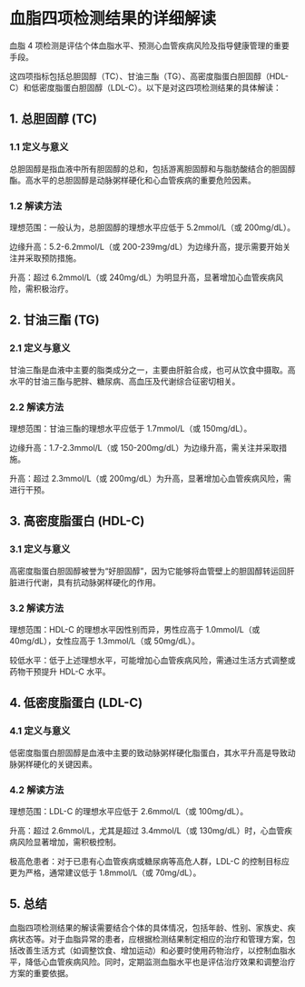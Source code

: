 # 血脂四项检测结果的详细解读

血脂 4 项检测是评估个体血脂水平、预测心血管疾病风险及指导健康管理的重要手段。

这四项指标包括总胆固醇（TC）、甘油三酯（TG）、高密度脂蛋白胆固醇（HDL-C）和低密度脂蛋白胆固醇（LDL-C）。以下是对这四项检测结果的具体解读：

## 1. 总胆固醇 (TC)

### 1.1 定义与意义

总胆固醇是指血液中所有胆固醇的总和，包括游离胆固醇和与脂肪酸结合的胆固醇酯。高水平的总胆固醇是动脉粥样硬化和心血管疾病的重要危险因素。

### 1.2 解读方法

理想范围：一般认为，总胆固醇的理想水平应低于 5.2mmol/L（或 200mg/dL）。

边缘升高：5.2-6.2mmol/L（或 200-239mg/dL）为边缘升高，提示需要开始关注并采取预防措施。

升高：超过 6.2mmol/L（或 240mg/dL）为明显升高，显著增加心血管疾病风险，需积极治疗。

## 2. 甘油三酯 (TG)

### 2.1 定义与意义

甘油三酯是血液中主要的脂类成分之一，主要由肝脏合成，也可从饮食中摄取。高水平的甘油三酯与肥胖、糖尿病、高血压及代谢综合征密切相关。

### 2.2 解读方法

理想范围：甘油三酯的理想水平应低于 1.7mmol/L（或 150mg/dL）。

边缘升高：1.7-2.3mmol/L（或 150-200mg/dL）为边缘升高，需关注并采取措施。

升高：超过 2.3mmol/L（或 200mg/dL）为升高，显著增加心血管疾病风险，需进行干预。

## 3. 高密度脂蛋白 (HDL-C)

### 3.1 定义与意义

高密度脂蛋白胆固醇被誉为“好胆固醇”，因为它能够将血管壁上的胆固醇转运回肝脏进行代谢，具有抗动脉粥样硬化的作用。

### 3.2 解读方法

理想范围：HDL-C 的理想水平因性别而异，男性应高于 1.0mmol/L（或 40mg/dL），女性应高于 1.3mmol/L（或 50mg/dL）。

较低水平：低于上述理想水平，可能增加心血管疾病风险，需通过生活方式调整或药物干预提升 HDL-C 水平。

## 4. 低密度脂蛋白 (LDL-C)

### 4.1 定义与意义

低密度脂蛋白胆固醇是血液中主要的致动脉粥样硬化脂蛋白，其水平升高是导致动脉粥样硬化的关键因素。

### 4.2 解读方法

理想范围：LDL-C 的理想水平应低于 2.6mmol/L（或 100mg/dL）。

升高：超过 2.6mmol/L，尤其是超过 3.4mmol/L（或 130mg/dL）时，心血管疾病风险显著增加，需积极控制。

极高危患者：对于已患有心血管疾病或糖尿病等高危人群，LDL-C 的控制目标应更为严格，通常建议低于 1.8mmol/L（或 70mg/dL）。

## 5. 总结

血脂四项检测结果的解读需要结合个体的具体情况，包括年龄、性别、家族史、疾病状态等。对于血脂异常的患者，应根据检测结果制定相应的治疗和管理方案，包括改善生活方式（如调整饮食、增加运动）和必要时使用药物治疗，以控制血脂水平，降低心血管疾病风险。同时，定期监测血脂水平也是评估治疗效果和调整治疗方案的重要依据。
